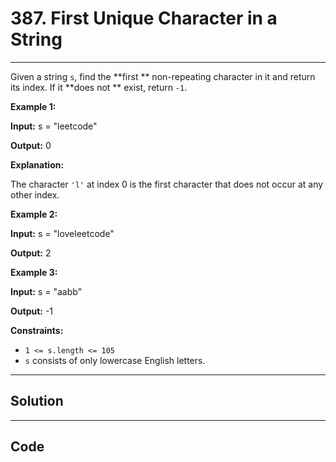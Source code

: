 # 387. First Unique Character in a String

---

Given a string `s`, find the **first ** non-repeating character in it and return its index. If it **does not ** exist, return `-1`.

 

**Example 1:**

**Input:** s = "leetcode"

**Output:** 0

**Explanation:**

The character `'l'` at index 0 is the first character that does not occur at any other index.

**Example 2:**

**Input:** s = "loveleetcode"

**Output:** 2

**Example 3:**

**Input:** s = "aabb"

**Output:** -1

 

**Constraints:**

  * `1 <= s.length <= 105`
  * `s` consists of only lowercase English letters.

---

## Solution



---

## Code
```python


```